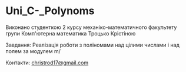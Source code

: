 # Uni_C-_Polynoms

Виконано студенткою 2 курсу механіко-математичного факультету групи Комп'ютерна математика Троцько Крістіною

Завдання: Реалізація роботи з поліномами над цілими числами і над полем за модулем m/

Контакти: christrod17@gmail.com
